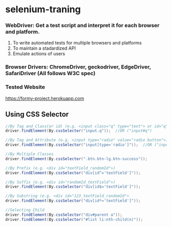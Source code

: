 # selenium-traning

### WebDriver: Get a test script and interpret it for each browser and platform. 
1. To write automated tests for multiple browsers and platforms
2. To maintain a stadardized API
3. Emulate actions of users

### Browser Drivers: ChromeDriver, geckodriver, EdgeDriver, SafariDriver (All follows W3C spec)

### Tested Website
https://formy-project.herokuapp.com

## Using CSS Selector
```java
//By Tag and Class(or id) (e.g. <input class="q" type="text"> or id="q") 
driver.findElement(By.cssSelector("input.q"));  //OR ("input#q")

//By Tag and Attribute (e.g. <input type="radio" value="radio button">) 
driver.findElement(By.cssSelector("input[type='radio']"));  //OR ("input[value='radio button']")

//By Multiple Classes 
driver.findElement(By.cssSelector(".btn.btn-lg.btn-success"));

//By Prefix (e.g. <div id="textField_randomId">)
driver.findElement(By.cssSelector("div[id^='textField']"));

//By Suffix (e.g. <div id="randomId_textField">)
driver.findElement(By.cssSelector("div[id$='textField']"));

//By Substring (e.g. <div id="123_textField_randomId">
driver.findElement(By.cssSelector("div[id*='textField']"));

//Selecting Child 
driver.findElement(By.cssSelector("div#parent a"));
driver.findElement(By.cssSelector("#list li:nth-child(n)"));
```
